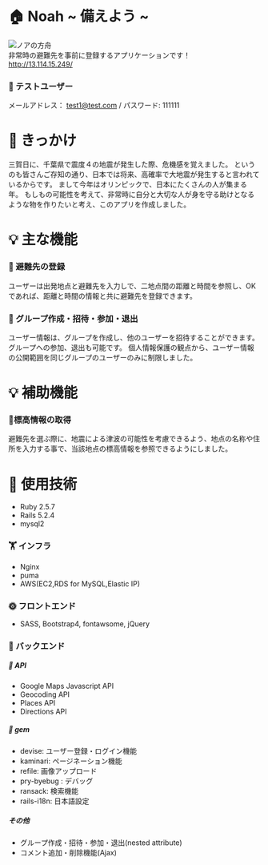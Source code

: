 # 🏠 Noah ~ 備えよう ~
![ノアの方舟](https://media.istockphoto.com/vectors/noah-and-the-ark-before-great-flood-vector-id1149183486?k=6&m=1149183486&s=612x612&w=0&h=TavYjCxR7LDnjtHq7r9iagGk7oo3QdlCstYt0mULuJ4=)  
非常時の避難先を事前に登録するアプリケーションです！  
http://13.114.15.249/
### 👤 テストユーザー
メールアドレス： test1@test.com  /  パスワード: 111111

# 👀 きっかけ
三賀日に、千葉県で震度４の地震が発生した際、危機感を覚えました。
というのも皆さんご存知の通り、日本では将来、高確率で大地震が発生すると言われているからです。
まして今年はオリンピックで、日本にたくさんの人が集まる年。
もしもの可能性を考えて、非常時に自分と大切な人が身を守る助けとなるような物を作りたいと考え、このアプリを作成しました。

# 💡 主な機能
### 📍 避難先の登録
ユーザーは出発地点と避難先を入力しで、二地点間の距離と時間を参照し、OKであれば、距離と時間の情報と共に避難先を登録できます。

### 👥 グループ作成・招待・参加・退出
ユーザー情報は、グループを作成し、他のユーザーを招待することができます。グループへの参加、退出も可能です。
個人情報保護の観点から、ユーザー情報の公開範囲を同じグループのユーザーのみに制限しました。

# 💡 補助機能
### 🗻標高情報の取得
避難先を選ぶ際に、地震による津波の可能性を考慮できるよう、地点の名称や住所を入力する事で、当該地点の標高情報を参照できるようにしました。

# 🔨 使用技術
- Ruby 2.5.7
- Rails  5.2.4
- mysql2

###  🏋 インフラ
- Nginx
- puma
- AWS(EC2,RDS for MySQL,Elastic IP)

###  🌞 フロントエンド
- SASS, Bootstrap4, fontawsome, jQuery

###  🌝 バックエンド

#####   🛫 API
- Google Maps Javascript API
- Geocoding API
- Places API
- Directions API

#####   🚅 gem
- devise: ユーザー登録・ログイン機能
- kaminari: ページネーション機能
- refile: 画像アップロード
- pry-byebug : デバッグ
- ransack: 検索機能
- rails-i18n: 日本語設定

#####     その他
- グループ作成・招待・参加・退出(nested attribute)
- コメント追加・削除機能(Ajax)
